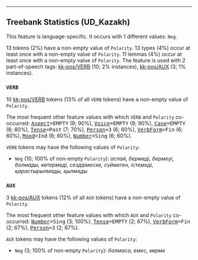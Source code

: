 

--------------------------------------------------------------------------------

## Treebank Statistics (UD_Kazakh)

This feature is language-specific.
It occurs with 1 different values: `Neg`.

13 tokens (2%) have a non-empty value of `Polarity`.
13 types (4%) occur at least once with a non-empty value of `Polarity`.
11 lemmas (4%) occur at least once with a non-empty value of `Polarity`.
The feature is used with 2 part-of-speech tags: [kk-pos/VERB]() (10; 2% instances), [kk-pos/AUX]() (3; 1% instances).

### `VERB`

10 [kk-pos/VERB]() tokens (13% of all `VERB` tokens) have a non-empty value of `Polarity`.

The most frequent other feature values with which `VERB` and `Polarity` co-occurred: <tt><a href="Aspect.html">Aspect</a>=EMPTY</tt> (9; 90%), <tt><a href="Voice.html">Voice</a>=EMPTY</tt> (9; 90%), <tt><a href="Case.html">Case</a>=EMPTY</tt> (8; 80%), <tt><a href="Tense.html">Tense</a>=Past</tt> (7; 70%), <tt><a href="Person.html">Person</a>=3</tt> (6; 60%), <tt><a href="VerbForm.html">VerbForm</a>=Fin</tt> (6; 60%), <tt><a href="Mood.html">Mood</a>=Ind</tt> (6; 60%), <tt><a href="Number.html">Number</a>=Sing</tt> (6; 60%).

`VERB` tokens may have the following values of `Polarity`:

* `Neg` (10; 100% of non-empty `Polarity`): <em>аспай, бермеді, бермеуі, болмады, көтермеді, сездірмеске, сүймеген, істемеді, қарастырылмады, қылмады</em>

### `AUX`

3 [kk-pos/AUX]() tokens (12% of all `AUX` tokens) have a non-empty value of `Polarity`.

The most frequent other feature values with which `AUX` and `Polarity` co-occurred: <tt><a href="Number.html">Number</a>=Sing</tt> (3; 100%), <tt><a href="Tense.html">Tense</a>=EMPTY</tt> (2; 67%), <tt><a href="VerbForm.html">VerbForm</a>=Fin</tt> (2; 67%), <tt><a href="Person.html">Person</a>=3</tt> (2; 67%).

`AUX` tokens may have the following values of `Polarity`:

* `Neg` (3; 100% of non-empty `Polarity`): <em>болмаса, емес, көрме</em>


